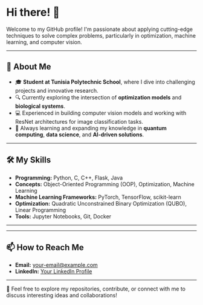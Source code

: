 # Hi there! 👋

Welcome to my GitHub profile! I'm passionate about applying cutting-edge techniques to solve complex problems, particularly in optimization, machine learning, and computer vision.

---

## 🚀 About Me

- 🎓 **Student at Tunisia Polytechnic School**, where I dive into challenging projects and innovative research.
- 🔍 Currently exploring the intersection of **optimization models** and **biological systems**.
- 💻 Experienced in building computer vision models and working with ResNet architectures for image classification tasks.
- 🌱 Always learning and expanding my knowledge in **quantum computing**, **data science**, and **AI-driven solutions**.

---

## 🛠️ My Skills

- **Programming:** Python, C, C++, Flask, Java
- **Concepts:** Object-Oriented Programming (OOP), Optimization, Machine Learning
- **Machine Learning Frameworks:** PyTorch, TensorFlow, scikit-learn
- **Optimization:** Quadratic Unconstrained Binary Optimization (QUBO), Linear Programming
- **Tools:** Jupyter Notebooks, Git, Docker

---

---

## 📫 How to Reach Me

- **Email:** [your-email@example.com](mailto:oussama.farhani@ept.ucar.tn)
- **LinkedIn:** [Your LinkedIn Profile](https://www.linkedin.com/in/oussama-farhani-23ba13306/)


---

🌟 Feel free to explore my repositories, contribute, or connect with me to discuss interesting ideas and collaborations!
